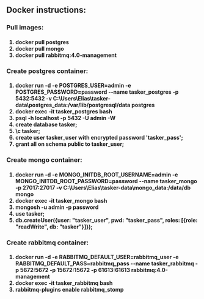 <h2>Docker instructions:</h2>

<h3>Pull images:</h3>

<h4>

1) docker pull postgres
2) docker pull mongo
3) docker pull rabbitmq:4.0-management

</h4>

<h3>Create postgres container:</h3>

<h4>

1) docker run -d -e POSTGRES_USER=admin -e POSTGRES_PASSWORD=password
   --name tasker_postgres -p 5432:5432
   -v C:\Users\Elias\tasker-data\postgres_data:/var/lib/postgresql/data postgres
2) docker exec -it tasker_postgres bash
3) psql -h localhost -p 5432 -U admin -W
4) create database tasker;
5) \c tasker;
6) create user tasker_user with encrypted password 'tasker_pass';
7) grant all on schema public to tasker_user;

</h4>

<h3>Create mongo container:</h3>

<h4>

1) docker run -d -e MONGO_INITDB_ROOT_USERNAME=admin -e MONGO_INITDB_ROOT_PASSWORD=password
   --name tasker_mongo -p 27017:27017
   -v C:\Users\Elias\tasker-data\mongo_data:/data/db mongo
2) docker exec -it tasker_mongo bash
3) mongosh -u admin -p password
4) use tasker;
5) db.createUser({user: "tasker_user", pwd: "tasker_pass", roles: [{role: "readWrite", db: "tasker"}]});

</h4>

<h3>Create rabbitmq container:</h3>

<h4>

1) docker run -d -e RABBITMQ_DEFAULT_USER=rabbitmq_user -e RABBITMQ_DEFAULT_PASS=rabbitmq_pass
   --name tasker_rabbitmq -p 5672:5672 -p 15672:15672 -p 61613:61613 rabbitmq:4.0-management
2) docker exec -it tasker_rabbitmq bash
3) rabbitmq-plugins enable rabbitmq_stomp

</h4>